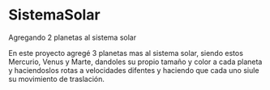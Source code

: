 # SistemaSolar

Agregando 2 planetas al sistema solar

En este proyecto agregé  3 planetas mas al sistema solar, siendo estos Mercurio, Venus y Marte, dandoles su propio tamaño y color a cada planeta
y haciendoslos rotas a velocidades difentes y haciendo que cada uno siule su movimiento de traslación.
